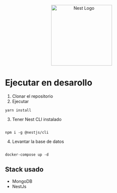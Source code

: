 <p align="center">
  <a href="http://nestjs.com/" target="blank"><img src="https://nestjs.com/img/logo-small.svg" width="200" alt="Nest Logo" /></a>
</p>

# Ejecutar en desarollo

1. Clonar el repositorio
2. Ejecutar

```
yarn install
```

3. Tener Nest CLI instalado

```

npm i -g @nestjs/cli
```

4. Levantar la base de datos

```

docker-compose up -d
```

## Stack usado

- MongoDB
- NestJs
